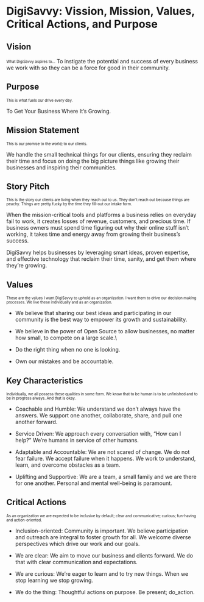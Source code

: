 # DigiSavvy: Vission, Mission, Values, Critical Actions, and Purpose

## Vision
<sub><sup>What DigiSavvy aspires to...</sub></sup>
To instigate the potential and success of every business we work with so they can be a force for good in their community.

## Purpose
<sub><sup>This is what fuels our drive every day.</sub></sup>

To Get Your Business Where It’s Growing.

## Mission Statement
<sub><sup>This is our promise to the world; to our clients.</sub></sup> 

We handle the small technical things for our clients, ensuring they reclaim their time and focus on doing the big picture things like growing their businesses and inspiring their communities.

## Story Pitch
<sub><sup>This is the story our clients are living when they reach out to us. They don’t reach out because things are peachy. Things are pretty fucky by the time they fill-out our intake form. </sub></sup>

When the mission-critical tools and platforms a business relies on everyday fail to work, it creates losses of revenue, customers, and precious time.
If business owners must spend time figuring out why their online stuff isn’t working, it takes time and energy away from growing their business’s success.

DigiSavvy helps businesses by leveraging smart ideas, proven expertise, and effective technology that reclaim their time, sanity, and get them where they’re growing.

## Values
<sub><sup>These are the values I want DigiSavvy to uphold as an organization. I want them to drive our decision making processes. We live these individually and as an organization.</sub></sup>

* We believe that sharing our best ideas and participating in our community is the best way to empower its growth and sustainability.

* We believe in the power of Open Source to allow businesses, no matter how small, to compete on a large scale.\

* Do the right thing when no one is looking.

* Own our mistakes and be accountable.

## Key Characteristics
<sub><sup>Individually, we all possess these qualities in some form. We know that to be human is to be unfinished and to be in progress always. And that is okay.</sub></sup>

* Coachable and Humble: We understand we don’t always have the answers. We support one another, collaborate, share, and pull one another forward. 


* Service Driven: We approach every conversation with, “How can I help?” We’re humans in service of other humans.


* Adaptable and Accountable: We are not scared of change. We do not fear failure. We accept failure when it happens. We work to understand, learn, and overcome obstacles as a team.


* Uplifting and Supportive: We are a team, a small family and we are there for one another. Personal and mental well-being is paramount.

## Critical Actions
<sub><sup>As an organization we are expected to be inclusive by default; clear and communicative; curious; fun-having and action-oriented.</sub></sup>

* Inclusion-oriented: Community is important. We believe participation and outreach are integral to foster growth for all. We welcome diverse perspectives which drive our work and our goals.


* We are clear: We aim to move our business and clients forward. We do that with clear communication and expectations. 


* We are curious: We’re eager to learn and to try new things. When we stop learning we stop growing.


* We do the thing: Thoughtful actions on purpose. Be present; do_action. 
